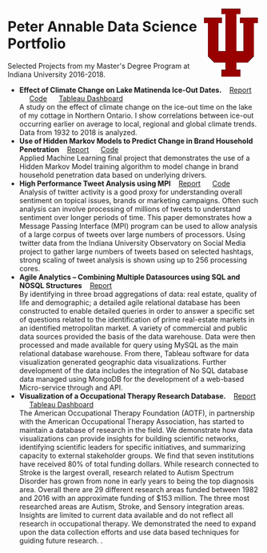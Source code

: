 <img style="float: right;" src="./iu_trident_web_crimson-small.png"><h1>Peter Annable Data Science Portfolio</h1>

Selected Projects from my Master's Degree Program at Indiana University 2016-2018.

* **Effect of Climate Change on Lake Matinenda Ice-Out Dates.** &nbsp;&nbsp; [Report](https://github.com/annablepj/data-science-portfolio/blob/master/Matinenda%20Ice-Out%20Analysis/Climate%20Change%20Effect%20on%20Ice%20Out%20Times.pdf) &nbsp;&nbsp;&nbsp;&nbsp;   [Code](https://github.com/annablepj/data-science-portfolio/tree/master/Matinenda%20Ice-Out%20Analysis) &nbsp;&nbsp;&nbsp;&nbsp; [Tableau Dashboard](https://public.tableau.com/profile/peter.annable#!/vizhome/LakeMatinendaIce-OutAnalysis/Ice-OutStoryBoard) <br>
  A study on the effect of climate change on the ice-out time on the lake of my cottage in Northern Ontario.  I show correlations between ice-out occurring earlier on average to local, regional and global climate trends.  Data from 1932 to 2018 is analyzed.<br>
* **Use of Hidden Markov Models to Predict Change in Brand Household Penetration** &nbsp;&nbsp; [Report](https://github.com/annablepj/data-science-portfolio/blob/master/Machine%20Learning/I526%20AML%20-%20Final%20Project%20WriteUp%20-%20Annable.pdf) &nbsp;&nbsp;&nbsp;&nbsp;   [Code](https://github.com/annablepj/data-science-portfolio/tree/master/Machine%20Learning) <br>
  Applied Machine Learning final project that demonstrates the use of a Hidden Markov Model training algorithm to model change in brand household penetration data based on underlying drivers.  <br>
* **High Performance Tweet Analysis using MPI** &nbsp;&nbsp; [Report](https://github.com/annablepj/data-science-portfolio/blob/master/High%20Perf%20Computing/E517-HighPerformanceTweetAnalysis-Annable.pdf) &nbsp;&nbsp;&nbsp;&nbsp;   [Code](https://github.com/annablepj/data-science-portfolio/tree/master/High%20Perf%20Computing) <br>
  Analysis of twitter activity is a good proxy for understanding overall sentiment on topical issues, brands or marketing campaigns.  Often such analysis can involve processing of millions of tweets to understand sentiment over longer periods of time.  This paper demonstrates how a Message Passing Interface (MPI) program can be used to allow analysis of a large corpus of tweets over large numbers of processors.  Using twitter data from the Indiana University Observatory on Social Media project to gather large numbers of tweets based on selected hashtags, strong scaling of tweet analysis is shown using up to 256 processing cores.  <br>
* **Agile Analytics – Combining Multiple Datasources using SQL and NOSQL Structures** &nbsp;&nbsp; [Report](https://github.com/annablepj/data-science-portfolio/blob/master/NOSQL/Official%20Final%20Paper-AgileAnalytics_V5.pdf) &nbsp;&nbsp;&nbsp;&nbsp; <br>
  By identifying in three broad aggregations of data: real estate, quality of life and demographic; a detailed agile relational database has been constructed to enable detailed queries in order to answer a specific set of questions related to the identification of prime real-estate markets in an identified metropolitan market. A variety of commercial and public data sources provided the basis of the data warehouse. Data were then processed and made available for query using MySQL as the main relational database warehouse. From there, Tableau software for data visualization generated geographic data visualizations. Further development of the data includes the integration of No SQL database data managed using MongoDB for the development of a web-based Micro-service through and API. <br>
* **Visualization of a Occupational Therapy Research Database.** &nbsp;&nbsp; [Report](https://github.com/annablepj/data-science-portfolio/blob/master/Info%20Visualization/Visualization%20of%20Research%20in%20Occupational%20Threapy%20Database-Group1-FinalPaper.pdf) &nbsp;&nbsp;&nbsp;&nbsp; [Tableau Dashboard](https://public.tableau.com/profile/peter.annable#!/vizhome/AOTAResearchDatabase/StudyExplorer) <br>
  The American Occupational Therapy Foundation (AOTF), in partnership with the American Occupational Therapy Association, has started to maintain a database of research in the field.  We demonstrate how data visualizations can provide insights for building scientific networks, identifying scientific leaders for specific initiatives, and summarizing capacity to external stakeholder groups.  We find that seven institutions have received 80% of total funding dollars. While research connected to Stroke is the largest overall, research related to Autism Spectrum Disorder has grown from none in early years to being the top diagnosis area. Overall there are 29 different research areas funded between 1982 and 2016 with an approximate funding of $153 million. The three most researched areas are Autism, Stroke, and Sensory integration areas.  Insights are limited to current data available and do not reflect all research in occupational therapy.  We demonstrated the need to expand upon the data collection efforts and use data based techniques for guiding future research.  .<br>

  
  
 
